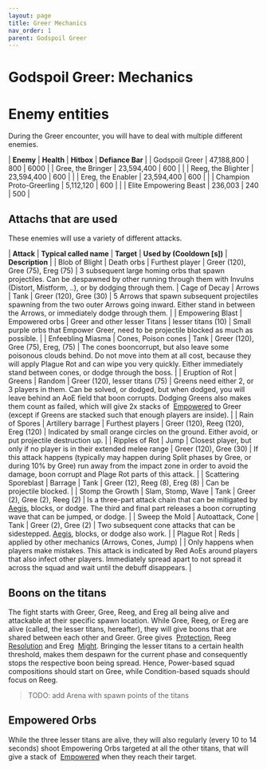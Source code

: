 ```yaml
---
layout: page
title: Greer Mechanics
nav_order: 1
parent: Godspoil Greer
---
```


# Godspoil Greer: Mechanics


# Enemy entities
During the Greer encounter, you will have to deal with multiple different enemies.

| **Enemy** | **Health** | **Hitbox** | **Defiance Bar** |
| Godspoil Greer | 47,188,800 | 800 | 6000 |
| Gree, the Bringer | 23,594,400 | 600 | |
| Reeg, the Blighter | 23,594,400 | 600 | |
| Ereg, the Enabler | 23,594,400 | 600 | |
| Champion Proto-Greerling | 5,112,120 | 600 | |
| Elite Empowering Beast | 236,003 | 240 | 500 |


## Attachs that are used

These enemies will use a variety of different attacks.

| **Attack** | **Typical called name** | **Target** | **Used by (Cooldown [s])** | **Description** |
| Blob of Blight | Death orbs | Furthest player | Greer (120), Gree (75), Ereg (75) | 3 subsequent large homing orbs that spawn projectiles. Can be despawned by other running through them with Invulns (Distort, Mistform, ..), or by dodging through them.
| Cage of Decay | Arrows | Tank | Greer (120), Gree (30) | 5 Arrows that spawn subsequent projectiles spawning from the two outer Arrows going inward. Either stand in between the Arrows, or immediately dodge through them. |
| Empowering Blast | Empowered orbs | Greer and other lesser Titans | lesser titans (10) | Small purple orbs that Empower Greer, need to be projectile blocked as much as possible. |
| Enfeebling Miasma | Cones, Poison cones | Tank | Greer (120), Gree (75), Ereg, (75) | The cones booncorrupt, but also leave some poisonous clouds behind. Do not move into them at all cost, because they will apply Plague Rot and can wipe you very quickly. Either immediately stand between cones, or dodge through the boss. |
| Eruption of Rot | Greens | Random | Greer (120), lesser titans (75) | Greens need either 2, or 3 players in them. Can be solved, or dodged, but when dodged, you will leave behind an AoE field that boon corrupts. Dodging Greens also makes them count as failed, which will give 2x stacks of <img class="inline empowered"> [Empowered](https://wiki.guildwars2.com/wiki/Empowered_(Greer,_the_Blightbringer)) to Greer (except if Greens are stacked such that enough players are inside). |
| Rain of Spores | Artillery barrage | Furthest players | Greer (120), Reeg (120), Ereg (120) | Indicated by small orange circles on the ground. Either avoid, or put projectile destruction up. |
| Ripples of Rot | Jump | Closest player, but only if no player is in their extended melee range | Greer (120), Gree (30) | If this attack happens (typically may happen during Split phases by Gree, or during 10% by Gree) run away from the impact zone in order to avoid the damage, boon corrupt and Plage Rot parts of this attack. |
| Scattering Sporeblast | Barrage | Tank | Greer (12), Reeg (8), Ereg (8) | Can be projectile blocked. |
| Stomp the Growth | Slam, Stomp, Wave | Tank | Greer (2), Gree (2), Reeg (2) | Is a three-part attack chain that can be mitigated by <img class="inline aegis"> [Aegis](https://wiki.guildwars2.com/wiki/Aegis), blocks, or dodge. The third and final part releases a boon corrupting wave that can be jumped, or dodge. |
| Sweep the Mold | Autoattack, Cone | Tank | Greer (2), Gree (2) | Two subsequent cone attacks that can be sidestepped. [Aegis](https://wiki.guildwars2.com/wiki/Aegis), blocks, or dodge also work. |
| Plague Rot | Reds | applied by other mechanics (Arrows, Cones, Jump) |  | Only happens when players make mistakes. This attack is indicated by Red AoEs around players that also infect other players. Immediately spread apart to not spread it across the squad and wait until the debuff disappears. |

## Boons on the titans
The fight starts with Greer, Gree, Reeg, and Ereg all being alive and attackable at their specific spawn location. While Gree, Reeg, or Ereg are alive (called, the lesser titans, hereafter), they will give boons that are shared between each other and Greer. Gree gives <img class="inline protection"> [Protection](https://wiki.guildwars2.com/wiki/Protection), Reeg <img class="inline resolution"> [Resolution](https://wiki.guildwars2.com/wiki/Resolution) and Ereg <img class="inline might"> [Might](https://wiki.guildwars2.com/wiki/Might). Bringing the lesser titans to a certain health threshold, makes them despawn for the current phase and consequently stops the respective boon being spread. Hence, Power-based squad compositions should start on Gree, while Condition-based squads should focus on Reeg.

> TODO: add Arena with spawn points of the titans

## Empowered Orbs
While the three lesser titans are alive, they will also regularly (every 10 to 14 seconds) shoot Empowering Orbs targeted at all the other titans, that will give a stack of <img class="inline empowered"> [Empowered](https://wiki.guildwars2.com/wiki/Empowered_(Greer,_the_Blightbringer)) when they reach their target. 



